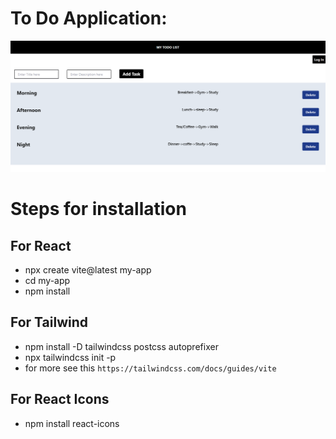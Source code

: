 # To Do Application:
 ![Alt text](image.png)
# Steps for installation
## For React
- npx create vite@latest my-app
- cd my-app
- npm install

## For Tailwind
- npm install -D tailwindcss postcss autoprefixer
- npx tailwindcss init -p
- for more see this `https://tailwindcss.com/docs/guides/vite`

## For React Icons
- npm install react-icons
